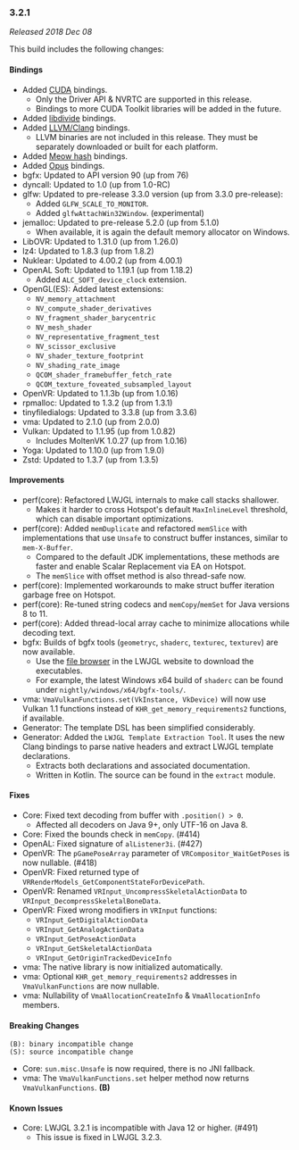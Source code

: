 ### 3.2.1

_Released 2018 Dec 08_

This build includes the following changes:

#### Bindings

- Added [CUDA](https://developer.nvidia.com/cuda-zone/) bindings.
    * Only the Driver API & NVRTC are supported in this release.
    * Bindings to more CUDA Toolkit libraries will be added in the future.
- Added [libdivide](https://libdivide.com/) bindings.
- Added [LLVM/Clang](https://llvm.org/) bindings.
    * LLVM binaries are not included in this release. They must be separately downloaded or built for each platform.
- Added [Meow hash](https://github.com/cmuratori/meow_hash/) bindings.
- Added [Opus](https://opus-codec.org/) bindings.
- bgfx: Updated to API version 90 (up from 76)
- dyncall: Updated to 1.0 (up from 1.0-RC)
- glfw: Updated to pre-release 3.3.0 version (up from 3.3.0 pre-release):
    * Added `GLFW_SCALE_TO_MONITOR`.
    * Added `glfwAttachWin32Window`. (experimental)
- jemalloc: Updated to pre-release 5.2.0 (up from 5.1.0)
    * When available, it is again the default memory allocator on Windows.
- LibOVR: Updated to 1.31.0 (up from 1.26.0)
- lz4: Updated to 1.8.3 (up from 1.8.2)
- Nuklear: Updated to 4.00.2 (up from 4.00.1)
- OpenAL Soft: Updated to 1.19.1 (up from 1.18.2)
    * Added `ALC_SOFT_device_clock` extension.
- OpenGL(ES): Added latest extensions:
    * `NV_memory_attachment`
    * `NV_compute_shader_derivatives`
    * `NV_fragment_shader_barycentric`
    * `NV_mesh_shader`
    * `NV_representative_fragment_test`
    * `NV_scissor_exclusive`
    * `NV_shader_texture_footprint`
    * `NV_shading_rate_image`
    * `QCOM_shader_framebuffer_fetch_rate`
    * `QCOM_texture_foveated_subsampled_layout`
- OpenVR: Updated to 1.1.3b (up from 1.0.16)
- rpmalloc: Updated to 1.3.2 (up from 1.3.1)
- tinyfiledialogs: Updated to 3.3.8 (up from 3.3.6)
- vma: Updated to 2.1.0 (up from 2.0.0)
- Vulkan: Updated to 1.1.95 (up from 1.0.82)
    * Includes MoltenVK 1.0.27 (up from 1.0.16)
- Yoga: Updated to 1.10.0 (up from 1.9.0)
- Zstd: Updated to 1.3.7 (up from 1.3.5)

#### Improvements

- perf(core): Refactored LWJGL internals to make call stacks shallower.
    * Makes it harder to cross Hotspot's default `MaxInlineLevel` threshold, which can disable important optimizations.
- perf(core): Added `memDuplicate` and refactored `memSlice` with implementations that use `Unsafe` to construct buffer instances, similar to `mem-X-Buffer`.
    * Compared to the default JDK implementations, these methods are faster and enable Scalar Replacement via EA on Hotspot.
    * The `memSlice` with offset method is also thread-safe now.
- perf(core): Implemented workarounds to make struct buffer iteration garbage free on Hotspot.
- perf(core): Re-tuned string codecs and `memCopy`/`memSet` for Java versions 8 to 11.
- perf(core): Added thread-local array cache to minimize allocations while decoding text.
- bgfx: Builds of bgfx tools (`geometryc`, `shaderc`, `texturec`, `texturev`) are now available.
    * Use the [file browser](https://www.lwjgl.org/browse) in the LWJGL website to download the executables.
    * For example, the latest Windows x64 build of `shaderc` can be found under `nightly/windows/x64/bgfx-tools/`.
- vma: `VmaVulkanFunctions.set(VkInstance, VkDevice)` will now use Vulkan 1.1 functions instead of `KHR_get_memory_requirements2` functions, if available.
- Generator: The template DSL has been simplified considerably.
- Generator: Added the `LWJGL Template Extraction Tool`. It uses the new Clang bindings to parse native headers and extract LWJGL template declarations.
    * Extracts both declarations and associated documentation.
    * Written in Kotlin. The source can be found in the `extract` module.

#### Fixes

- Core: Fixed text decoding from buffer with `.position() > 0`.
    * Affected all decoders on Java 9+, only UTF-16 on Java 8.
- Core: Fixed the bounds check in `memCopy`. (#414)
- OpenAL: Fixed signature of `alListener3i`. (#427)
- OpenVR: The `pGamePoseArray` parameter of `VRCompositor_WaitGetPoses` is now nullable. (#418)
- OpenVR: Fixed returned type of `VRRenderModels_GetComponentStateForDevicePath`.
- OpenVR: Renamed `VRInput_UncompressSkeletalActionData` to `VRInput_DecompressSkeletalBoneData`.
- OpenVR: Fixed wrong modifiers in `VRInput` functions:
    - `VRInput_GetDigitalActionData`
    - `VRInput_GetAnalogActionData`
    - `VRInput_GetPoseActionData`
    - `VRInput_GetSkeletalActionData`
    - `VRInput_GetOriginTrackedDeviceInfo`
- vma: The native library is now initialized automatically.
- vma: Optional `KHR_get_memory_requirements2` addresses in `VmaVulkanFunctions` are now nullable.
- vma: Nullability of `VmaAllocationCreateInfo` & `VmaAllocationInfo` members.

#### Breaking Changes

```
(B): binary incompatible change
(S): source incompatible change
```

- Core: `sun.misc.Unsafe` is now required, there is no JNI fallback.
- vma: The `VmaVulkanFunctions.set` helper method now returns `VmaVulkanFunctions`. **(B)**

#### Known Issues

- Core: LWJGL 3.2.1 is incompatible with Java 12 or higher. (#491)
    * This issue is fixed in LWJGL 3.2.3.